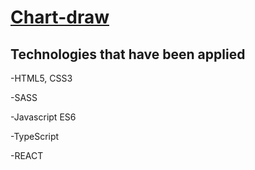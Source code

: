# [Chart-draw](https://artempaskall.github.io/chart-draw/)

## Technologies that have been applied

-HTML5, CSS3

-SASS

-Javascript ES6

-TypeScript

-REACT

